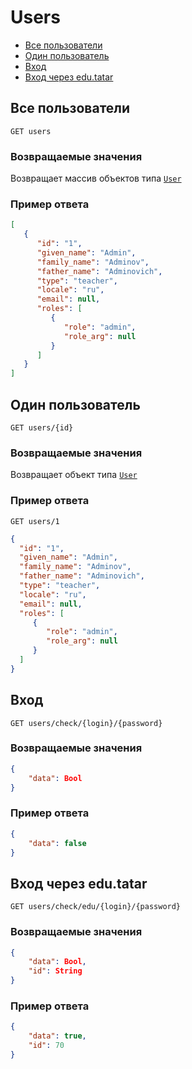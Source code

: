 # Users

- [Все пользователи](#all)
- [Один пользователь](#one)
- [Вход](#signin)
- [Вход через edu.tatar](#signin-edutatar)

<a name="all"></a>
## Все пользователи

```http
GET users
```

### Возвращаемые значения

Возвращает массив объектов типа [`User`](resources/user)

### Пример ответа

```json
[  
   {  
      "id": "1",
      "given_name": "Admin",
      "family_name": "Adminov",
      "father_name": "Adminovich",
      "type": "teacher",
      "locale": "ru",
      "email": null,
      "roles": [  
         {  
            "role": "admin",
            "role_arg": null
         }
      ]
   }
]
```

<a name="one"></a>
## Один пользователь

```http
GET users/{id}
```

### Возвращаемые значения

Возвращает объект типа [`User`](resources/user)

### Пример ответа

```http
GET users/1
```

```json  
{  
  "id": "1",
  "given_name": "Admin",
  "family_name": "Adminov",
  "father_name": "Adminovich",
  "type": "teacher",
  "locale": "ru",
  "email": null,
  "roles": [  
     {  
        "role": "admin",
        "role_arg": null
     }
  ]
}
```

<a name="signin"></a>
## Вход

```http
GET users/check/{login}/{password}
```

### Возвращаемые значения

```json
{
    "data": Bool
}
```

### Пример ответа

```json
{
    "data": false
}
```

<a name="signin-edutatar"></a>
## Вход через edu.tatar

```http
GET users/check/edu/{login}/{password}
```

### Возвращаемые значения

```json
{
    "data": Bool,
    "id": String
}
```

### Пример ответа

```json
{
    "data": true,
    "id": 70
}
```
